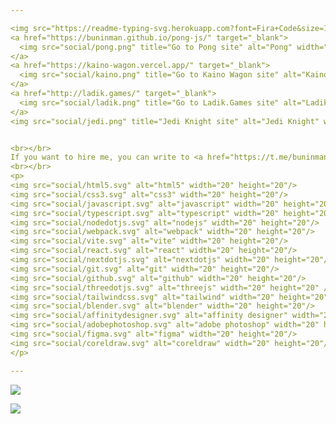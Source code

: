 ```yaml
---

<img src="https://readme-typing-svg.herokuapp.com?font=Fira+Code&size=18&duration=3500&pause=500&color=E6EDF3&width=435&separator=%3C&lines=My+name+is+Alex+Buninman;%3CI'm+a+Designer+%26+a+Creative+Developer;%3CI+like+to+make+websites+with+Three.js;%3CI'm+looking+for+a+Frontend+job+now;%3CThanks+for+visiting+my+Github!;" alt="Typing SVG" />
<a href="https://buninman.github.io/pong-js/" target="_blank">
  <img src="social/pong.png" title="Go to Pong site" alt="Pong" width="334"/>
</a>
<a href="https://kaino-wagon.vercel.app/" target="_blank">
  <img src="social/kaino.png" title="Go to Kaino Wagon site" alt="Kaino Wagon" width="334"/>
</a>
<a href="http://ladik.games/" target="_blank">
  <img src="social/ladik.png" title="Go to Ladik.Games site" alt="Ladik.Games" width="334" />
</a>
<img src="social/jedi.png" title="Jedi Knight site" alt="Jedi Knight" width="334" />


<br></br>
If you want to hire me, you can write to <a href="https://t.me/buninman" target="_blank">telegram</a>
<br></br>
<p>
<img src="social/html5.svg" alt="html5" width="20" height="20"/>
<img src="social/css3.svg" alt="css3" width="20" height="20"/>
<img src="social/javascript.svg" alt="javascript" width="20" height="20"/>
<img src="social/typescript.svg" alt="typescript" width="20" height="20"/>
<img src="social/nodedotjs.svg" alt="nodejs" width="20" height="20"/>
<img src="social/webpack.svg" alt="webpack" width="20" height="20"/>
<img src="social/vite.svg" alt="vite" width="20" height="20"/>
<img src="social/react.svg" alt="react" width="20" height="20"/>
<img src="social/nextdotjs.svg" alt="nextdotjs" width="20" height="20"/>
<img src="social/git.svg" alt="git" width="20" height="20"/>
<img src="social/github.svg" alt="github" width="20" height="20"/>
<img src="social/threedotjs.svg" alt="threejs" width="20" height="20" />
<img src="social/tailwindcss.svg" alt="tailwind" width="20" height="20"/>
<img src="social/blender.svg" alt="blender" width="20" height="20"/>
<img src="social/affinitydesigner.svg" alt="affinity designer" width="20" height="20"/>
<img src="social/adobephotoshop.svg" alt="adobe photoshop" width="20" height="20"/>
<img src="social/figma.svg" alt="figma" width="20" height="20"/>
<img src="social/coreldraw.svg" alt="coreldraw" width="20" height="20"/>
</p>

---
```


<!-- <a href="https://threejs-journey.com/certificate/view/21872" target="_blank">
  <img src="social/sertificate.png" title="Three.js Journey Sertificate" alt="Three.js Journey Sertificate"/>
</a> -->

![](https://www.codewars.com/users/Buninman/badges/large)

![](https://komarev.com/ghpvc/?username=buninman)

